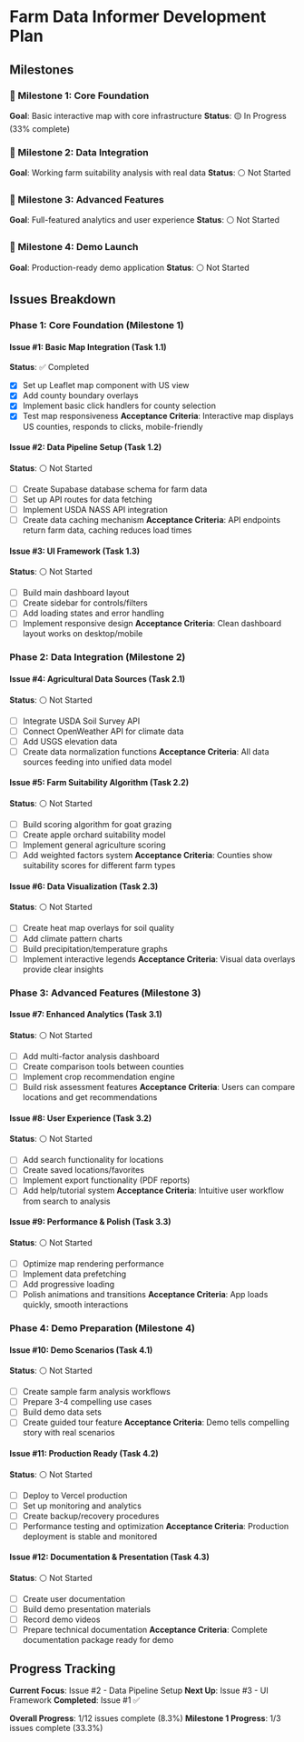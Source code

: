 # Farm Data Informer Development Plan

## Milestones

### 🎯 Milestone 1: Core Foundation
**Goal**: Basic interactive map with core infrastructure
**Status**: 🟡 In Progress (33% complete)

### 🎯 Milestone 2: Data Integration  
**Goal**: Working farm suitability analysis with real data
**Status**: ⚪ Not Started

### 🎯 Milestone 3: Advanced Features
**Goal**: Full-featured analytics and user experience
**Status**: ⚪ Not Started

### 🎯 Milestone 4: Demo Launch
**Goal**: Production-ready demo application
**Status**: ⚪ Not Started

## Issues Breakdown

### Phase 1: Core Foundation (Milestone 1)

#### Issue #1: Basic Map Integration (Task 1.1)
**Status**: ✅ Completed
- [x] Set up Leaflet map component with US view
- [x] Add county boundary overlays  
- [x] Implement basic click handlers for county selection
- [x] Test map responsiveness
**Acceptance Criteria**: Interactive map displays US counties, responds to clicks, mobile-friendly

#### Issue #2: Data Pipeline Setup (Task 1.2)
**Status**: ⚪ Not Started
- [ ] Create Supabase database schema for farm data
- [ ] Set up API routes for data fetching
- [ ] Implement USDA NASS API integration
- [ ] Create data caching mechanism
**Acceptance Criteria**: API endpoints return farm data, caching reduces load times

#### Issue #3: UI Framework (Task 1.3)
**Status**: ⚪ Not Started
- [ ] Build main dashboard layout
- [ ] Create sidebar for controls/filters
- [ ] Add loading states and error handling
- [ ] Implement responsive design
**Acceptance Criteria**: Clean dashboard layout works on desktop/mobile

### Phase 2: Data Integration (Milestone 2)

#### Issue #4: Agricultural Data Sources (Task 2.1)
**Status**: ⚪ Not Started
- [ ] Integrate USDA Soil Survey API
- [ ] Connect OpenWeather API for climate data
- [ ] Add USGS elevation data
- [ ] Create data normalization functions
**Acceptance Criteria**: All data sources feeding into unified data model

#### Issue #5: Farm Suitability Algorithm (Task 2.2)
**Status**: ⚪ Not Started
- [ ] Build scoring algorithm for goat grazing
- [ ] Create apple orchard suitability model
- [ ] Implement general agriculture scoring
- [ ] Add weighted factors system
**Acceptance Criteria**: Counties show suitability scores for different farm types

#### Issue #6: Data Visualization (Task 2.3)
**Status**: ⚪ Not Started
- [ ] Create heat map overlays for soil quality
- [ ] Add climate pattern charts
- [ ] Build precipitation/temperature graphs
- [ ] Implement interactive legends
**Acceptance Criteria**: Visual data overlays provide clear insights

### Phase 3: Advanced Features (Milestone 3)

#### Issue #7: Enhanced Analytics (Task 3.1)
**Status**: ⚪ Not Started
- [ ] Add multi-factor analysis dashboard
- [ ] Create comparison tools between counties
- [ ] Implement crop recommendation engine
- [ ] Build risk assessment features
**Acceptance Criteria**: Users can compare locations and get recommendations

#### Issue #8: User Experience (Task 3.2)
**Status**: ⚪ Not Started
- [ ] Add search functionality for locations
- [ ] Create saved locations/favorites
- [ ] Implement export functionality (PDF reports)
- [ ] Add help/tutorial system
**Acceptance Criteria**: Intuitive user workflow from search to analysis

#### Issue #9: Performance & Polish (Task 3.3)
**Status**: ⚪ Not Started
- [ ] Optimize map rendering performance
- [ ] Implement data prefetching
- [ ] Add progressive loading
- [ ] Polish animations and transitions
**Acceptance Criteria**: App loads quickly, smooth interactions

### Phase 4: Demo Preparation (Milestone 4)

#### Issue #10: Demo Scenarios (Task 4.1)
**Status**: ⚪ Not Started
- [ ] Create sample farm analysis workflows
- [ ] Prepare 3-4 compelling use cases
- [ ] Build demo data sets
- [ ] Create guided tour feature
**Acceptance Criteria**: Demo tells compelling story with real scenarios

#### Issue #11: Production Ready (Task 4.2)
**Status**: ⚪ Not Started
- [ ] Deploy to Vercel production
- [ ] Set up monitoring and analytics
- [ ] Create backup/recovery procedures
- [ ] Performance testing and optimization
**Acceptance Criteria**: Production deployment is stable and monitored

#### Issue #12: Documentation & Presentation (Task 4.3)
**Status**: ⚪ Not Started
- [ ] Create user documentation
- [ ] Build demo presentation materials
- [ ] Record demo videos
- [ ] Prepare technical documentation
**Acceptance Criteria**: Complete documentation package ready for demo

## Progress Tracking

**Current Focus**: Issue #2 - Data Pipeline Setup
**Next Up**: Issue #3 - UI Framework
**Completed**: Issue #1 ✅

**Overall Progress**: 1/12 issues complete (8.3%)
**Milestone 1 Progress**: 1/3 issues complete (33.3%)
